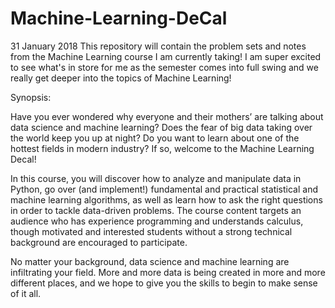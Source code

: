 # Machine-Learning-DeCal

31 January 2018
This repository will contain the problem sets and notes from the Machine Learning course I am currently taking!  I am super excited to see what's in store for me as the semester comes into full swing and we really get deeper into the topics of Machine Learning!

Synopsis:

Have you ever wondered why everyone and their mothers’ are talking about data science and machine learning? Does the fear of big data taking over the world keep you up at night? Do you want to learn about one of the hottest fields in modern industry? If so, welcome to the Machine Learning Decal!

In this course, you will discover how to analyze and manipulate data in Python, go over (and implement!) fundamental and practical statistical and machine learning algorithms, as well as learn how to ask the right questions in order to tackle data-driven problems. The course content targets an audience who has experience programming and understands calculus, though motivated and interested students without a strong technical background are encouraged to participate.

No matter your background, data science and machine learning are infiltrating your field. More and more data is being created in more and more different places, and we hope to give you the skills to begin to make sense of it all.

